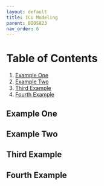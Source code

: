 ```yaml
---
layout: default
title: ICU Modeling
parent: BIOS823
nav_order: 6
---
```


# Table of Contents
1. [Example One](#example-one)
2. [Example Two](#example-two)
3. [Third Example](#third-example)
4. [Fourth Example](#fourth-example)


## Example One    
## Example Two    
## Third Example  
## Fourth Example  